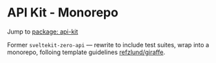 # API Kit - Monorepo
Jump to [package: api-kit](./packages/@api-kit) 

Former `sveltekit-zero-api` — rewrite to include test suites, wrap into a monorepo, folloing template guidelines [refzlund/giraffe](https://github.com/refzlund/giraffe).
